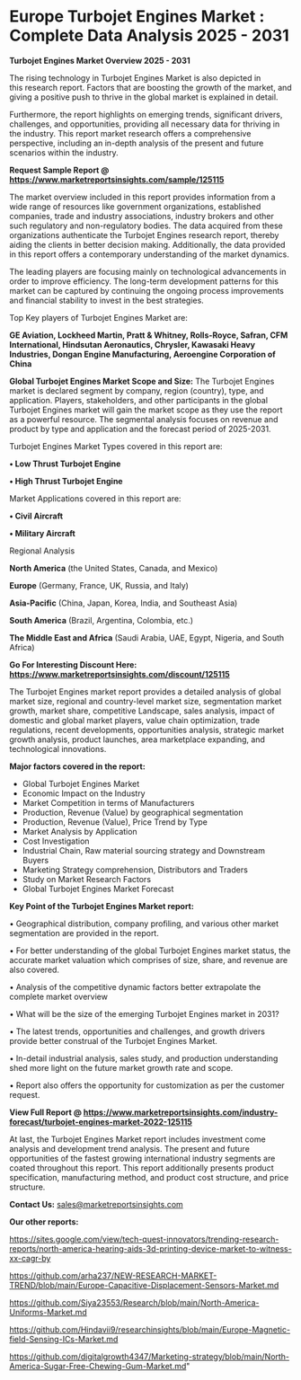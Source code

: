 # Europe Turbojet Engines Market : Complete Data Analysis 2025 - 2031

<Strong> Turbojet Engines Market Overview 2025 - 2031</strong>

The rising technology in Turbojet Engines Market is also depicted in this research report. Factors that are boosting the growth of the market, and giving a positive push to thrive in the global market is explained in detail.

Furthermore, the report highlights on emerging trends, significant drivers, challenges, and opportunities, providing all necessary data for thriving in the industry. This report market research offers a comprehensive perspective, including an in-depth analysis of the present and future scenarios within the industry.

<strong>Request Sample Report @ <a href=https://www.marketreportsinsights.com/sample/125115>https://www.marketreportsinsights.com/sample/125115</a></strong>

The market overview included in this report provides information from a wide range of resources like government organizations, established companies, trade and industry associations, industry brokers and other such regulatory and non-regulatory bodies. The data acquired from these organizations authenticate the Turbojet Engines research report, thereby aiding the clients in better decision making. Additionally, the data provided in this report offers a contemporary understanding of the market dynamics.

The leading players are focusing mainly on technological advancements in order to improve efficiency. The long-term development patterns for this market can be captured by continuing the ongoing process improvements and financial stability to invest in the best strategies.

Top Key players of Turbojet Engines Market are:

<strong>GE Aviation, Lockheed Martin, Pratt & Whitney, Rolls-Royce, Safran, CFM International, Hindsutan Aeronautics, Chrysler, Kawasaki Heavy Industries, Dongan Engine Manufacturing, Aeroengine Corporation of China</strong>

<strong><b>Global Turbojet Engines Market Scope and Size:</b></strong>
The Turbojet Engines market is declared segment by company, region (country), type, and application. Players, stakeholders, and other participants in the global Turbojet Engines market will gain the market scope as they use the report as a powerful resource. The segmental analysis focuses on revenue and product by type and application and the forecast period of 2025-2031.

Turbojet Engines Market Types covered in this report are:

<strong>• Low Thrust Turbojet Engine

• High Thrust Turbojet Engine</strong>

Market Applications covered in this report are:

<strong>• Civil Aircraft

• Military Aircraft</strong> 

Regional Analysis

<strong>North America</strong> (the United States, Canada, and Mexico)

<strong>Europe</strong> (Germany, France, UK, Russia, and Italy)

<strong>Asia-Pacific</strong> (China, Japan, Korea, India, and Southeast Asia)

<strong>South America</strong> (Brazil, Argentina, Colombia, etc.)

<strong>The Middle East and Africa</strong> (Saudi Arabia, UAE, Egypt, Nigeria, and South Africa)

<strong>Go For Interesting Discount Here: <a href=https://www.marketreportsinsights.com/discount/125115>https://www.marketreportsinsights.com/discount/125115</a></strong>

The Turbojet Engines market report provides a detailed analysis of global market size, regional and country-level market size, segmentation market growth, market share, competitive Landscape, sales analysis, impact of domestic and global market players, value chain optimization, trade regulations, recent developments, opportunities analysis, strategic market growth analysis, product launches, area marketplace expanding, and technological innovations.

<strong><b>Major factors covered in the report:</b></strong>
<ul>
  <li>Global Turbojet Engines Market </li>
  <li>Economic Impact on the Industry</li>
  <li>Market Competition in terms of Manufacturers</li>
  <li>Production, Revenue (Value) by geographical segmentation</li>
  <li>Production, Revenue (Value), Price Trend by Type</li>
  <li>Market Analysis by Application</li>
  <li>Cost Investigation</li>
  <li>Industrial Chain, Raw material sourcing strategy and Downstream Buyers</li>
  <li>Marketing Strategy comprehension, Distributors and Traders</li>
  <li>Study on Market Research Factors</li>
  <li>Global Turbojet Engines Market Forecast</li>
</ul>

<strong><b>Key Point of the Turbojet Engines Market report:</b></strong>

• Geographical distribution, company profiling, and various other market segmentation are provided in the report.

• For better understanding of the global Turbojet Engines market status, the accurate market valuation which comprises of size, share, and revenue are also covered.

• Analysis of the competitive dynamic factors better extrapolate the complete market overview

• What will be the size of the emerging Turbojet Engines market in 2031?

• The latest trends, opportunities and challenges, and growth drivers provide better construal of the Turbojet Engines Market.

• In-detail industrial analysis, sales study, and production understanding shed more light on the future market growth rate and scope.

• Report also offers the opportunity for customization as per the customer request.

<strong><b>View Full Report @ <a href=https://www.marketreportsinsights.com/industry-forecast/turbojet-engines-market-2022-125115>https://www.marketreportsinsights.com/industry-forecast/turbojet-engines-market-2022-125115</a></b></strong>


At last, the Turbojet Engines Market report includes investment come analysis and development trend analysis. The present and future opportunities of the fastest growing international industry segments are coated throughout this report. This report additionally presents product specification, manufacturing method, and product cost structure, and price structure.

<strong>Contact Us:</strong>
sales@marketreportsinsights.com

<strong>Our other reports:</strong>

<a href=https://sites.google.com/view/tech-quest-innovators/trending-research-reports/north-america-hearing-aids-3d-printing-device-market-to-witness-xx-cagr-by>https://sites.google.com/view/tech-quest-innovators/trending-research-reports/north-america-hearing-aids-3d-printing-device-market-to-witness-xx-cagr-by</a>

<a href=https://github.com/arha237/NEW-RESEARCH-MARKET-TREND/blob/main/Europe-Capacitive-Displacement-Sensors-Market.md>https://github.com/arha237/NEW-RESEARCH-MARKET-TREND/blob/main/Europe-Capacitive-Displacement-Sensors-Market.md</a>

<a href=https://github.com/Siya23553/Research/blob/main/North-America-Uniforms-Market.md>https://github.com/Siya23553/Research/blob/main/North-America-Uniforms-Market.md</a>

<a href=https://github.com/Hindavii9/researchinsights/blob/main/Europe-Magnetic-field-Sensing-ICs-Market.md>https://github.com/Hindavii9/researchinsights/blob/main/Europe-Magnetic-field-Sensing-ICs-Market.md</a>

<a href=https://github.com/digitalgrowth4347/Marketing-strategy/blob/main/North-America-Sugar-Free-Chewing-Gum-Market.md>https://github.com/digitalgrowth4347/Marketing-strategy/blob/main/North-America-Sugar-Free-Chewing-Gum-Market.md</a>"
